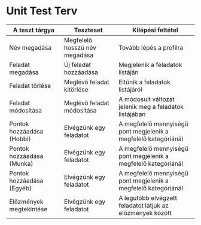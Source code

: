 ﻿# Unit Test Terv
|A teszt tárgya| Teszteset | Kilépési feltétel | 
|-- |--| --|
| Név megadása | Megfelelő hosszú név megadása |	Tovább lépés a profilra |
|Feladat megadása |Új feladat hozzáadása| Megjelenik a feladatok listáján|
|Feladat törlése | Meglévő feladat kitörlése  |	Eltűnik a feladatok listájáról |
| Feladat módosítása| Meglévő feladat módosítása | A módosult változat jelenik meg a feladatok listájában |
| Pontok hozzáadása (Hobbi)| Elvégzünk egy feladatot | A megfelelő mennyiségű pont megjelenik a megfelelő kategóriánál |
| Pontok hozzáadása (Munka)| Elvégzünk egy feladatot | A megfelelő mennyiségű pont megjelenik a megfelelő kategóriánál |
| Pontok hozzáadása (Egyéb)| Elvégzünk egy feladatot | A megfelelő mennyiségű pont megjelenik a megfelelő kategóriánál |
|Előzmények megtekintése|Elvégzünk egy feladatot|A legutóbb elvégzett feladatot látjuk az előzmények között|


